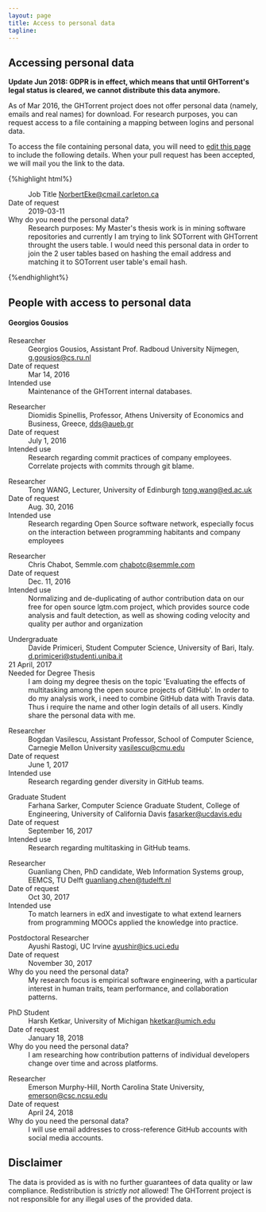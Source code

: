 ```yaml
---
layout: page
title: Access to personal data
tagline:
---
```


## Accessing personal data

**Update Jun 2018: GDPR is in effect, which means that until GHTorrent's legal status
is cleared, we cannot distribute this data anymore.**

As of Mar 2016, the GHTorrent project does not offer personal data
(namely, emails and real names) for download. For research purposes,
you can request access to a file containing a mapping between
logins and personal data.

To access the file containing personal data, you will need to [edit this page](https://github.com/ghtorrent/ghtorrent.org/blob/master/pers-data.md) to include the following details.
When your pull request has been accepted, we will mail you the link
to the data.

{%highlight html%}
<dl>
  <dt></dt>
  <dd> Job Title
  <a href="email">NorbertEke@cmail.carleton.ca</a></dd>

  <dt>Date of request</dt>
  <dd>2019-03-11</dd>

  <dt>Why do you need the personal data?</dt>
  <dd> Research purposes: My Master's thesis work is in mining software repositories and currently I am trying to link SOTorrent with GHTorrent throught the users table. I would need this personal data in order to join the 2 user tables based on hashing the email address and matching it to SOTorrent user table's email hash.</dd>

</dl>
{%endhighlight%}

## People with access to personal data

#### Georgios Gousios
<dl>
  <dt>Researcher</dt>
  <dd>Georgios Gousios, Assistant Prof. Radboud University Nijmegen,
  <a href="g.gousios@cs.ru.nl">g.gousios@cs.ru.nl</a> </dd>

  <dt>Date of request</dt>
  <dd>Mar 14, 2016</dd>

  <dt>Intended use</dt>
  <dd>Maintenance of the GHTorrent internal databases.</dd>

</dl>

<dl>
  <dt>Researcher</dt>
  <dd>Diomidis Spinellis, Professor, Athens University of Economics and Business, Greece,
  <a href="dds@aueb.gr">dds@aueb.gr</a> </dd>

  <dt>Date of request</dt>
  <dd>July 1, 2016</dd>

  <dt>Intended use</dt>
  <dd>Research regarding commit practices of company employees.  Correlate projects with commits through git blame.</dd>

</dl>

<dl>
  <dt>Researcher</dt>
  <dd>Tong WANG, Lecturer, University of Edinburgh
  <a href="tong.wang@ed.ac.uk">tong.wang@ed.ac.uk</a> </dd>

  <dt>Date of request</dt>
  <dd>Aug. 30, 2016</dd>

  <dt>Intended use</dt>
  <dd>Research regarding Open Source software network, especially focus on the interaction between programming habitants and company employees</dd>

</dl>

<dl>
  <dt>Researcher</dt>
  <dd>Chris Chabot, Semmle.com
  <a href="chabotc@semmle.com">chabotc@semmle.com</a> </dd>

  <dt>Date of request</dt>
  <dd>Dec. 11, 2016</dd>

  <dt>Intended use</dt>
  <dd>Normalizing and de-duplicating of author contribution data on our free for open source lgtm.com project, which provides source code analysis and fault detection, as well as showing coding velocity and quality per author and organization</dd>

</dl>

<dl>
  <dt>Undergraduate</dt>
  <dd>Davide Primiceri, Student Computer Science, University of Bari, Italy.
  <a href="mailto:d.primiceri@studenti.uniba.it">d.primiceri@studenti.uniba.it</a></dd>

  <dt>21 April, 2017</dt>
  <dd></dd>

  <dt>Needed for Degree Thesis</dt>
  <dd>I am doing my degree thesis on the topic 'Evaluating the effects of multitasking among the open source projects of GitHub'. In order to do my analysis work, i need to combine GitHub data with Travis data. Thus i require the name and other login details of all users. Kindly share the personal data with me.
  </dd>

</dl>

<dl>
  <dt>Researcher</dt>
  <dd>Bogdan Vasilescu, Assistant Professor, School of Computer Science, Carnegie Mellon University
  <a href="vasilescu@cmu.edu">vasilescu@cmu.edu</a> </dd>

  <dt>Date of request</dt>
  <dd>June 1, 2017</dd>

  <dt>Intended use</dt>
  <dd>Research regarding gender diversity in GitHub teams.</dd>

</dl>

<dl>
  <dt>Graduate Student</dt>
  <dd>Farhana Sarker, Computer Science Graduate Student, College of Engineering, University of California Davis
  <a href="fasarker@ucdavis.edu">fasarker@ucdavis.edu</a> </dd>

  <dt>Date of request</dt>
  <dd>September 16, 2017</dd>

  <dt>Intended use</dt>
  <dd>Research regarding multitasking in GitHub teams.</dd>

</dl>

<dl>
  <dt>Researcher</dt>
  <dd>Guanliang Chen, PhD candidate, Web Information Systems group, EEMCS, TU Delft <a href="guanliang.chen@tudelft.nl">guanliang.chen@tudelft.nl</a> </dd>

  <dt>Date of request</dt>
  <dd>Oct 30, 2017</dd>

  <dt>Intended use</dt>
  <dd>To match learners in edX and investigate to what extend learners from programming MOOCs applied the knowledge into practice.</dd>
</dl>

<dl>
  <dt>Postdoctoral Researcher</dt>
  <dd>Ayushi Rastogi, UC Irvine
  <a href="ayushir@ics.uci.edu">ayushir@ics.uci.edu</a></dd>

  <dt>Date of request</dt>
  <dd>November 30, 2017</dd>

  <dt>Why do you need the personal data?</dt>
  <dd> My research focus is empirical software engineering, with a particular interest in human traits, team performance, and collaboration patterns. </dd>

</dl>

<dl>
  <dt>PhD Student</dt>
  <dd>Harsh Ketkar, University of Michigan
  <a href="hketkar@umich.edu">hketkar@umich.edu</a></dd>

  <dt>Date of request</dt>
  <dd>January 18, 2018</dd>

  <dt>Why do you need the personal data?</dt>
  <dd> I am researching how contribution patterns of individual developers change over time and across platforms.</dd>

</dl>

<dl>
  <dt>Researcher</dt>
  <dd>Emerson Murphy-Hill, North Carolina State University, 
  <a href="emerson@csc.ncsu.edu">emerson@csc.ncsu.edu</a></dd>

  <dt>Date of request</dt>
  <dd>April 24, 2018</dd>

  <dt>Why do you need the personal data?</dt>
  <dd>I will use email addresses to cross-reference GitHub accounts with social media accounts.</dd>

</dl>

## Disclaimer

The data is provided as is with no further guarantees of data quality or law
compliance. Redistribution is *strictly not* allowed! The GHTorrent project is
not responsible for any illegal uses of the provided data.

